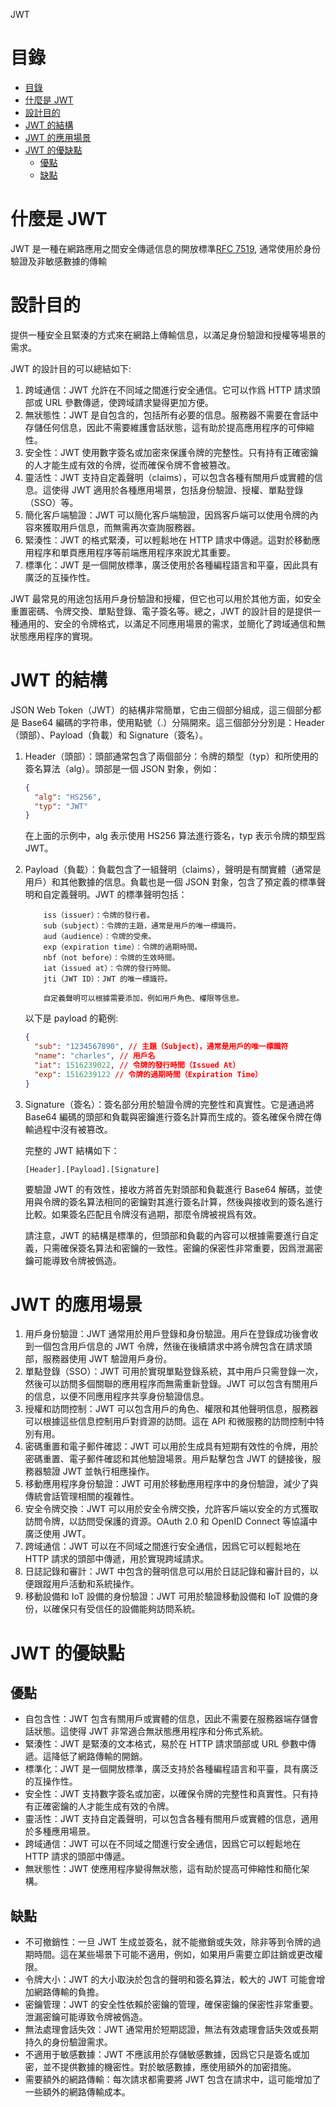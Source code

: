 JWT

# 目錄

- [目錄](#目錄)
- [什麼是 JWT](#什麼是-jwt)
- [設計目的](#設計目的)
- [JWT 的結構](#jwt-的結構)
- [JWT 的應用場景](#jwt-的應用場景)
- [JWT 的優缺點](#jwt-的優缺點)
  - [優點](#優點)
  - [缺點](#缺點)

# 什麼是 JWT

JWT 是一種在網路應用之間安全傳遞信息的開放標準[RFC 7519](https://datatracker.ietf.org/doc/html/rfc7519), 通常使用於身份驗證及非敏感數據的傳輸

# 設計目的

提供一種安全且緊湊的方式來在網路上傳輸信息，以滿足身份驗證和授權等場景的需求。

JWT 的設計目的可以總結如下:

1. 跨域通信：JWT 允許在不同域之間進行安全通信。它可以作爲 HTTP 請求頭部或 URL 參數傳遞，使跨域請求變得更加方便。
2. 無狀態性：JWT 是自包含的，包括所有必要的信息。服務器不需要在會話中存儲任何信息，因此不需要維護會話狀態，這有助於提高應用程序的可伸縮性。
3. 安全性：JWT 使用數字簽名或加密來保護令牌的完整性。只有持有正確密鑰的人才能生成有效的令牌，從而確保令牌不會被篡改。
4. 靈活性：JWT 支持自定義聲明（claims），可以包含各種有關用戶或實體的信息。這使得 JWT 適用於各種應用場景，包括身份驗證、授權、單點登錄（SSO）等。
5. 簡化客戶端驗證：JWT 可以簡化客戶端驗證，因爲客戶端可以使用令牌的內容來獲取用戶信息，而無需再次查詢服務器。
6. 緊湊性：JWT 的格式緊湊，可以輕鬆地在 HTTP 請求中傳遞。這對於移動應用程序和單頁應用程序等前端應用程序來說尤其重要。
7. 標準化：JWT 是一個開放標準，廣泛使用於各種編程語言和平臺，因此具有廣泛的互操作性。

JWT 最常見的用途包括用戶身份驗證和授權，但它也可以用於其他方面，如安全重置密碼、令牌交換、單點登錄、電子簽名等。總之，JWT 的設計目的是提供一種通用的、安全的令牌格式，以滿足不同應用場景的需求，並簡化了跨域通信和無狀態應用程序的實現。

# JWT 的結構

JSON Web Token（JWT）的結構非常簡單，它由三個部分組成，這三個部分都是 Base64 編碼的字符串，使用點號（.）分隔開來。這三個部分分別是：Header（頭部）、Payload（負載）和 Signature（簽名）。

1.  Header（頭部）：頭部通常包含了兩個部分：令牌的類型（typ）和所使用的簽名算法（alg）。頭部是一個 JSON 對象，例如：
    ```json
    {
      "alg": "HS256",
      "typ": "JWT"
    }
    ```
    在上面的示例中，alg 表示使用 HS256 算法進行簽名，typ 表示令牌的類型爲 JWT。
2.  Payload（負載）：負載包含了一組聲明（claims），聲明是有關實體（通常是用戶）和其他數據的信息。負載也是一個 JSON 對象，包含了預定義的標準聲明和自定義聲明。JWT 的標準聲明包括：

            iss（issuer）：令牌的發行者。
            sub（subject）：令牌的主題，通常是用戶的唯一標識符。
            aud（audience）：令牌的受衆。
            exp（expiration time）：令牌的過期時間。
            nbf（not before）：令牌的生效時間。
            iat（issued at）：令牌的發行時間。
            jti（JWT ID）：JWT 的唯一標識符。

            自定義聲明可以根據需要添加，例如用戶角色、權限等信息。

    以下是 payload 的範例:

    ```json
    {
      "sub": "1234567890", // 主題（Subject），通常是用戶的唯一標識符
      "name": "charles", // 用戶名
      "iat": 1516239022, // 令牌的發行時間（Issued At）
      "exp": 1516239122 // 令牌的過期時間（Expiration Time）
    }
    ```

3.  Signature（簽名）：簽名部分用於驗證令牌的完整性和真實性。它是通過將 Base64 編碼的頭部和負載與密鑰進行簽名計算而生成的。簽名確保令牌在傳輸過程中沒有被篡改。

    完整的 JWT 結構如下：

    ```
    [Header].[Payload].[Signature]
    ```

    要驗證 JWT 的有效性，接收方將首先對頭部和負載進行 Base64 解碼，並使用與令牌的簽名算法相同的密鑰對其進行簽名計算，然後與接收到的簽名進行比較。如果簽名匹配且令牌沒有過期，那麼令牌被視爲有效。

    請注意，JWT 的結構是標準的，但頭部和負載的內容可以根據需要進行自定義，只需確保簽名算法和密鑰的一致性。密鑰的保密性非常重要，因爲泄漏密鑰可能導致令牌被僞造。

# JWT 的應用場景

1. 用戶身份驗證：JWT 通常用於用戶登錄和身份驗證。用戶在登錄成功後會收到一個包含用戶信息的 JWT 令牌，然後在後續請求中將令牌包含在請求頭部，服務器使用 JWT 驗證用戶身份。
2. 單點登錄（SSO）：JWT 可用於實現單點登錄系統，其中用戶只需登錄一次，然後可以訪問多個關聯的應用程序而無需重新登錄。JWT 可以包含有關用戶的信息，以便不同應用程序共享身份驗證信息。
3. 授權和訪問控制：JWT 可以包含用戶的角色、權限和其他聲明信息，服務器可以根據這些信息控制用戶對資源的訪問。這在 API 和微服務的訪問控制中特別有用。
4. 密碼重置和電子郵件確認：JWT 可以用於生成具有短期有效性的令牌，用於密碼重置、電子郵件確認和其他驗證場景。用戶點擊包含 JWT 的鏈接後，服務器驗證 JWT 並執行相應操作。
5. 移動應用程序身份驗證：JWT 可用於移動應用程序中的身份驗證，減少了與傳統會話管理相關的複雜性。
6. 安全令牌交換：JWT 可以用於安全令牌交換，允許客戶端以安全的方式獲取訪問令牌，以訪問受保護的資源。OAuth 2.0 和 OpenID Connect 等協議中廣泛使用 JWT。
7. 跨域通信：JWT 可以在不同域之間進行安全通信，因爲它可以輕鬆地在 HTTP 請求的頭部中傳遞，用於實現跨域請求。
8. 日誌記錄和審計：JWT 中包含的聲明信息可以用於日誌記錄和審計目的，以便跟蹤用戶活動和系統操作。
9. 移動設備和 IoT 設備的身份驗證：JWT 可用於驗證移動設備和 IoT 設備的身份，以確保只有受信任的設備能夠訪問系統。

# JWT 的優缺點

## 優點

- 自包含性：JWT 包含有關用戶或實體的信息，因此不需要在服務器端存儲會話狀態。這使得 JWT 非常適合無狀態應用程序和分佈式系統。
- 緊湊性：JWT 是緊湊的文本格式，易於在 HTTP 請求頭部或 URL 參數中傳遞。這降低了網路傳輸的開銷。
- 標準化：JWT 是一個開放標準，廣泛支持於各種編程語言和平臺，具有廣泛的互操作性。
- 安全性：JWT 支持數字簽名或加密，以確保令牌的完整性和真實性。只有持有正確密鑰的人才能生成有效的令牌。
- 靈活性：JWT 支持自定義聲明，可以包含各種有關用戶或實體的信息，適用於多種應用場景。
- 跨域通信：JWT 可以在不同域之間進行安全通信，因爲它可以輕鬆地在 HTTP 請求的頭部中傳遞。
- 無狀態性：JWT 使應用程序變得無狀態，這有助於提高可伸縮性和簡化架構。

## 缺點

- 不可撤銷性：一旦 JWT 生成並簽名，就不能撤銷或失效，除非等到令牌的過期時間。這在某些場景下可能不適用，例如，如果用戶需要立即註銷或更改權限。
- 令牌大小：JWT 的大小取決於包含的聲明和簽名算法，較大的 JWT 可能會增加網路傳輸的負擔。
- 密鑰管理：JWT 的安全性依賴於密鑰的管理，確保密鑰的保密性非常重要。泄漏密鑰可能導致令牌被僞造。
- 無法處理會話失效：JWT 通常用於短期認證，無法有效處理會話失效或長期持久的身份驗證需求。
- 不適用于敏感數據：JWT 不應該用於存儲敏感數據，因爲它只是簽名或加密，並不提供數據的機密性。對於敏感數據，應使用額外的加密措施。
- 需要額外的網路傳輸：每次請求都需要將 JWT 包含在請求中，這可能增加了一些額外的網路傳輸成本。
